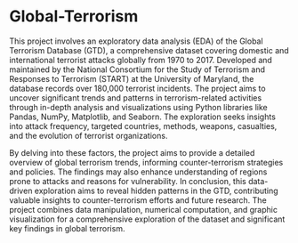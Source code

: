 # Global-Terrorism

This project involves an exploratory data analysis (EDA) of the Global Terrorism Database (GTD), a comprehensive dataset covering domestic and international terrorist attacks globally from 1970 to 2017. Developed and maintained by the National Consortium for the Study of Terrorism and Responses to Terrorism (START) at the University of Maryland, the database records over 180,000 terrorist incidents. The project aims to uncover significant trends and patterns in terrorism-related activities through in-depth analysis and visualizations using Python libraries like Pandas, NumPy, Matplotlib, and Seaborn. The exploration seeks insights into attack frequency, targeted countries, methods, weapons, casualties, and the evolution of terrorist organizations.

By delving into these factors, the project aims to provide a detailed overview of global terrorism trends, informing counter-terrorism strategies and policies. The findings may also enhance understanding of regions prone to attacks and reasons for vulnerability. In conclusion, this data-driven exploration aims to reveal hidden patterns in the GTD, contributing valuable insights to counter-terrorism efforts and future research. The project combines data manipulation, numerical computation, and graphic visualization for a comprehensive exploration of the dataset and significant key findings in global terrorism.
